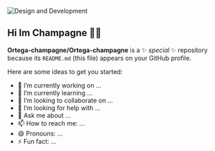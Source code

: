 
![Design and Development](https://github.com/Ortega-champagne/Ortega-champagne/blob/main/Dark%20Modern%20Elegant%20Singer%20New%20Son)
## Hi Im Champagne 🙋‍♀️

**Ortega-champagne/Ortega-champagne** is a ✨ _special_ ✨ repository because its `README.md` (this file) appears on your GitHub profile.

Here are some ideas to get you started:

- 🔭 I’m currently working on ...
- 🌱 I’m currently learning ...
- 👯 I’m looking to collaborate on ...
- 🤔 I’m looking for help with ...
- 💬 Ask me about ...
- 📫 How to reach me: ...
- 😄 Pronouns: ...
- ⚡ Fun fact: ...
